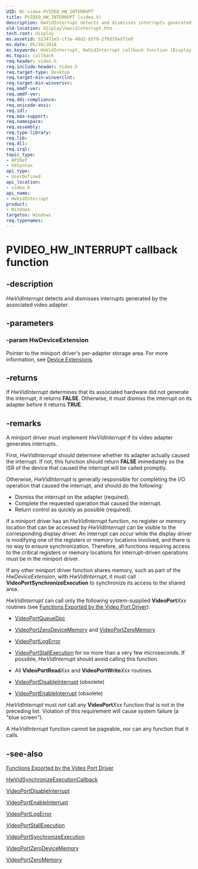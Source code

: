 ```yaml
---
UID: NC:video.PVIDEO_HW_INTERRUPT
title: PVIDEO_HW_INTERRUPT (video.h)
description: HwVidInterrupt detects and dismisses interrupts generated by the associated video adapter.
old-location: display\hwvidinterrupt.htm
tech.root: display
ms.assetid: 523471e3-cf1e-48d2-b5f0-2f8d19ad71e0
ms.date: 05/10/2018
ms.keywords: HwVidInterrupt, HwVidInterrupt callback function [Display Devices], PVIDEO_HW_INTERRUPT, PVIDEO_HW_INTERRUPT callback, VideoMiniport_Functions_9c3ff1cb-9812-461c-8ac5-b6cbdbe63c59.xml, display.hwvidinterrupt, video/HwVidInterrupt
ms.topic: callback
req.header: video.h
req.include-header: Video.h
req.target-type: Desktop
req.target-min-winverclnt: 
req.target-min-winversvr: 
req.kmdf-ver: 
req.umdf-ver: 
req.ddi-compliance: 
req.unicode-ansi: 
req.idl: 
req.max-support: 
req.namespace: 
req.assembly: 
req.type-library: 
req.lib: 
req.dll: 
req.irql: 
topic_type:
- APIRef
- kbSyntax
api_type:
- UserDefined
api_location:
- video.h
api_name:
- HwVidInterrupt
product:
- Windows
targetos: Windows
req.typenames: 
---
```


# PVIDEO_HW_INTERRUPT callback function


## -description


<i>HwVidInterrupt</i> detects and dismisses interrupts generated by the associated video adapter.


## -parameters




### -param HwDeviceExtension

Pointer to the miniport driver's per-adapter storage area. For more information, see <a href="https://msdn.microsoft.com/library/windows/hardware/ff543119">Device Extensions</a>.


## -returns



If <i>HwVidInterrupt</i> determines that its associated hardware did not generate the interrupt, it returns <b>FALSE</b>. Otherwise, it must dismiss the interrupt on its adapter before it returns <b>TRUE</b>.




## -remarks



A miniport driver must implement <i>HwVidInterrupt</i> if its video adapter generates interrupts.

First, <i>HwVidInterrupt</i> should determine whether its adapter actually caused the interrupt. If not, this function should return <b>FALSE</b> immediately so the ISR of the device that caused the interrupt will be called promptly.

Otherwise, <i>HwVidInterrupt</i> is generally responsible for completing the I/O operation that caused the interrupt, and should do the following:

<ul>
<li>
Dismiss the interrupt on the adapter (required).

</li>
<li>
Complete the requested operation that caused the interrupt.

</li>
<li>
Return control as quickly as possible (required).

</li>
</ul>
If a miniport driver has an <i>HwVidInterrupt</i> function, no register or memory location that can be accessed by <i>HwVidInterrupt</i> can be visible to the corresponding display driver. An interrupt can occur while the display driver is modifying one of the registers or memory locations involved, and there is no way to ensure synchronization. Therefore, all functions requiring access to the critical registers or memory locations for interrupt-driven operations must be in the miniport driver.

If any other miniport driver function shares memory, such as part of the <i>HwDeviceExtension</i>, with <i>HwVidInterrupt</i>, it must call <b>VideoPortSynchronizeExecution</b> to synchronize its access to the shared area.

<i>HwVidInterrupt</i> can call only the following system-supplied <b>VideoPort</b><i>Xxx</i> routines (see <a href="https://msdn.microsoft.com/library/windows/hardware/ff566461">Functions Exported by the Video Port Driver</a>):

<ul>
<li>

<a href="https://msdn.microsoft.com/library/windows/hardware/ff570339">VideoPortQueueDpc</a>


</li>
<li>

<a href="https://msdn.microsoft.com/library/windows/hardware/ff570492">VideoPortZeroDeviceMemory</a> and <a href="https://msdn.microsoft.com/library/windows/hardware/ff570493">VideoPortZeroMemory</a>


</li>
<li>

<a href="https://msdn.microsoft.com/library/windows/hardware/ff570328">VideoPortLogError</a>


</li>
<li>

<a href="https://msdn.microsoft.com/library/windows/hardware/ff570368">VideoPortStallExecution</a> for no more than a very few microseconds. If possible, <i>HwVidInterrupt</i> should avoid calling this function.

</li>
<li>
All <b>VideoPortRead</b><i>Xxx</i> and <b>VideoPortWrite</b><i>Xxx</i> routines.

</li>
<li>

<a href="https://msdn.microsoft.com/library/windows/hardware/ff570294">VideoPortDisableInterrupt</a> (obsolete)

</li>
<li>

<a href="https://msdn.microsoft.com/library/windows/hardware/ff570296">VideoPortEnableInterrupt</a> (obsolete)

</li>
</ul>
<i>HwVidInterrupt</i> must <i>not</i> call any <b>VideoPort</b><i>Xxx</i> function that is not in the preceding list. Violation of this requirement will cause system failure (a "blue screen").

A <i>HwVidInterrupt</i> function cannot be pageable, nor can any function that it calls.




## -see-also




<a href="https://msdn.microsoft.com/library/windows/hardware/ff566461">Functions Exported by the Video Port Driver</a>



<a href="https://msdn.microsoft.com/04e3bac6-c905-4c95-bd1b-e85b46c4296d">HwVidSynchronizeExecutionCallback</a>



<a href="https://msdn.microsoft.com/library/windows/hardware/ff570294">VideoPortDisableInterrupt</a>



<a href="https://msdn.microsoft.com/library/windows/hardware/ff570296">VideoPortEnableInterrupt</a>



<a href="https://msdn.microsoft.com/library/windows/hardware/ff570328">VideoPortLogError</a>



<a href="https://msdn.microsoft.com/library/windows/hardware/ff570368">VideoPortStallExecution</a>



<a href="https://msdn.microsoft.com/library/windows/hardware/ff570372">VideoPortSynchronizeExecution</a>



<a href="https://msdn.microsoft.com/library/windows/hardware/ff570492">VideoPortZeroDeviceMemory</a>



<a href="https://msdn.microsoft.com/library/windows/hardware/ff570493">VideoPortZeroMemory</a>
 

 

